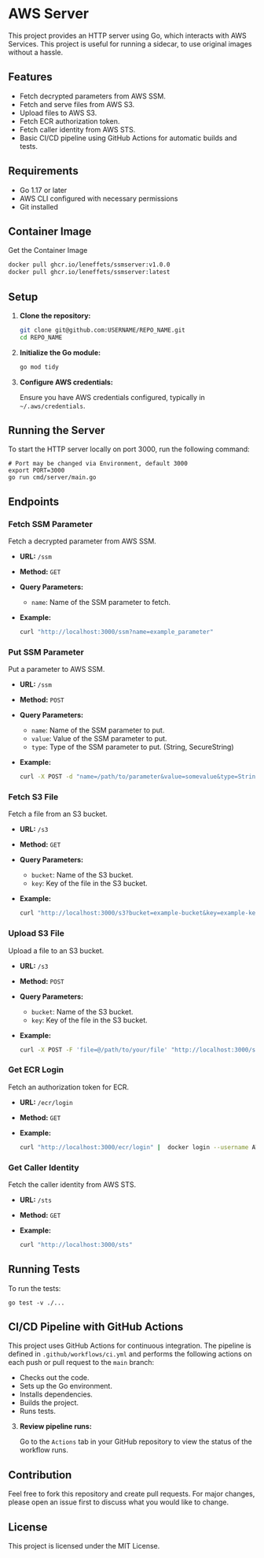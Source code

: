 # AWS Server

This project provides an HTTP server using Go, which interacts with AWS Services. This project is useful for running a sidecar, to use original images without a hassle.

## Features

- Fetch decrypted parameters from AWS SSM.
- Fetch and serve files from AWS S3.
- Upload files to AWS S3.
- Fetch ECR authorization token.
- Fetch caller identity from AWS STS.
- Basic CI/CD pipeline using GitHub Actions for automatic builds and tests.

## Requirements

- Go 1.17 or later
- AWS CLI configured with necessary permissions
- Git installed

## Container Image

Get the Container Image

   ```sh
   docker pull ghcr.io/leneffets/ssmserver:v1.0.0
   docker pull ghcr.io/leneffets/ssmserver:latest
   ```

## Setup

1. **Clone the repository:**

    ```sh
    git clone git@github.com:USERNAME/REPO_NAME.git
    cd REPO_NAME
    ```

2. **Initialize the Go module:**

    ```sh
    go mod tidy
    ```

3. **Configure AWS credentials:**

    Ensure you have AWS credentials configured, typically in `~/.aws/credentials`.

## Running the Server

To start the HTTP server locally on port 3000, run the following command:
    
    # Port may be changed via Environment, default 3000
    export PORT=3000
    go run cmd/server/main.go


## Endpoints

### Fetch SSM Parameter

Fetch a decrypted parameter from AWS SSM.

- **URL:** `/ssm`
- **Method:** `GET`
- **Query Parameters:**
  - `name`: Name of the SSM parameter to fetch.
- **Example:**

    ```sh
    curl "http://localhost:3000/ssm?name=example_parameter"
    ```

### Put SSM Parameter

Put a parameter to AWS SSM.

- **URL:** `/ssm`
- **Method:** `POST`
- **Query Parameters:**
  - `name`: Name of the SSM parameter to put.
  - `value`: Value of the SSM parameter to put.
  - `type`: Type of the SSM parameter to put. (String, SecureString)
- **Example:**

    ```sh
    curl -X POST -d "name=/path/to/parameter&value=somevalue&type=String" http://localhost:3000/ssm
    ```

### Fetch S3 File

Fetch a file from an S3 bucket.

- **URL:** `/s3`
- **Method:** `GET`
- **Query Parameters:**
  - `bucket`: Name of the S3 bucket.
  - `key`: Key of the file in the S3 bucket.
- **Example:**

    ```sh
    curl "http://localhost:3000/s3?bucket=example-bucket&key=example-key"
    ```

### Upload S3 File

Upload a file to an S3 bucket.

- **URL:** `/s3`
- **Method:** `POST`
- **Query Parameters:**
  - `bucket`: Name of the S3 bucket.
  - `key`: Key of the file in the S3 bucket.
- **Example:**

    ```sh
    curl -X POST -F 'file=@/path/to/your/file' "http://localhost:3000/s3?bucket=example-bucket&key=example-key"
    ```

### Get ECR Login

Fetch an authorization token for ECR.

- **URL:** `/ecr/login`
- **Method:** `GET`
- **Example:**

    ```sh
    curl "http://localhost:3000/ecr/login" |  docker login --username AWS --password-stdin aws-account-id.dkr.ecr.eu-central-1.amazonaws.com
    ```

### Get Caller Identity

Fetch the caller identity from AWS STS.

- **URL:** `/sts`
- **Method:** `GET`
- **Example:**

    ```sh
    curl "http://localhost:3000/sts"
    ```

## Running Tests

To run the tests:

    go test -v ./...

## CI/CD Pipeline with GitHub Actions

This project uses GitHub Actions for continuous integration. The pipeline is defined in `.github/workflows/ci.yml` and performs the following actions on each push or pull request to the `main` branch:

- Checks out the code.
- Sets up the Go environment.
- Installs dependencies.
- Builds the project.
- Runs tests.

3. **Review pipeline runs:**

    Go to the `Actions` tab in your GitHub repository to view the status of the workflow runs.

## Contribution

Feel free to fork this repository and create pull requests. For major changes, please open an issue first to discuss what you would like to change.

## License

This project is licensed under the MIT License.

